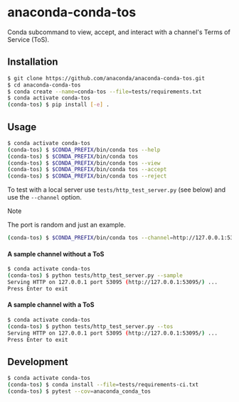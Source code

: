 # anaconda-conda-tos

Conda subcommand to view, accept, and interact with a channel's Terms of Service (ToS).

## Installation

```bash
$ git clone https://github.com/anaconda/anaconda-conda-tos.git
$ cd anaconda-conda-tos
$ conda create --name=conda-tos --file=tests/requirements.txt
$ conda activate conda-tos
(conda-tos) $ pip install [-e] .
```

## Usage

```bash
$ conda activate conda-tos
(conda-tos) $ $CONDA_PREFIX/bin/conda tos --help
(conda-tos) $ $CONDA_PREFIX/bin/conda tos
(conda-tos) $ $CONDA_PREFIX/bin/conda tos --view
(conda-tos) $ $CONDA_PREFIX/bin/conda tos --accept
(conda-tos) $ $CONDA_PREFIX/bin/conda tos --reject
```

To test with a local server use `tests/http_test_server.py` (see below) and use the `--channel` option.

> [!NOTE]
> The port is random and just an example.

```bash
(conda-tos) $ $CONDA_PREFIX/bin/conda tos --channel=http://127.0.0.1:53095/
```


#### A sample channel without a ToS

```bash
$ conda activate conda-tos
(conda-tos) $ python tests/http_test_server.py --sample
Serving HTTP on 127.0.0.1 port 53095 (http://127.0.0.1:53095/) ...
Press Enter to exit
```

#### A sample channel with a ToS

```bash
$ conda activate conda-tos
(conda-tos) $ python tests/http_test_server.py --tos
Serving HTTP on 127.0.0.1 port 53095 (http://127.0.0.1:53095/) ...
Press Enter to exit
```

## Development

```bash
$ conda activate conda-tos
(conda-tos) $ conda install --file=tests/requirements-ci.txt
(conda-tos) $ pytest --cov=anaconda_conda_tos
```
